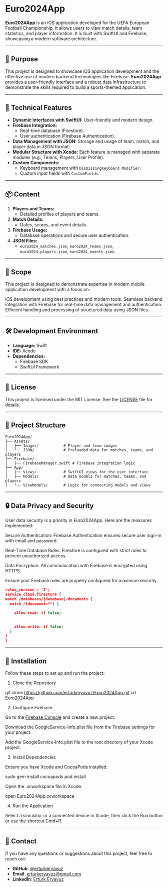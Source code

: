# Euro2024App

**Euro2024App** is an iOS application developed for the UEFA European Football Championship. It allows users to view match details, team statistics, and player information. It is built with SwiftUI and Firebase, showcasing a modern software architecture.

---

## 🎯 Purpose
This project is designed to showcase iOS application development and the effective use of modern backend technologies like Firebase. **Euro2024App** provides a user-friendly interface and a robust data infrastructure to demonstrate the skills required to build a sports-themed application.

---

## 🚀 Technical Features
- **Dynamic Interfaces with SwiftUI:** User-friendly and modern design.
- **Firebase Integration:**
  - Real-time database (Firestore).
  - User authentication (Firebase Authentication).
- **Data Management with JSON:** Storage and usage of team, match, and player data in JSON format.
- **Modular Structure with Xcode:** Each feature is managed with separate modules (e.g., Teams, Players, User Profile).
- **Custom Components:**
  - Keyboard management with `DismissingKeyboard Modifier`.
  - Custom input fields with `CustomFields`.

---

## 📦 Content
1. **Players and Teams:**
   - Detailed profiles of players and teams.
2. **Match Details:**
   - Dates, scores, and event details.
3. **Firebase Usage:**
   - Database operations and secure user authentication.
4. **JSON Files:**
   - `euro2024_matches.json`, `euro2024_teams.json`, `euro2024_players.json`, `euro2024_events.json`.

---

## 💼 Scope
This project is designed to demonstrate expertise in modern mobile application development with a focus on:

iOS development using best practices and modern tools.
Seamless backend integration with Firebase for real-time data management and authentication.
Efficient handling and processing of structured data using JSON files.


---

## 🛠️ Development Environment
- **Language:** Swift
- **IDE:** Xcode
- **Dependencies:**
  - Firebase SDK
  - SwiftUI Framework

---

## 📜 License

This project is licensed under the MIT License. See the [LICENSE](LICENSE) file for details.


---

## 📂 Project Structure
```
Euro2024App/
├── Assets/
│   ├── Images/           # Player and team images
│   └── JSON/             # Preloaded data for matches, teams, and players
├── Firebase/
│   ├── FirebaseManager.swift # Firebase integration logic
├── App/
│   ├── Views/            # SwiftUI views for the user interface
│   ├── Models/           # Data models for matches, teams, and players
│   └── ViewModels/       # Logic for connecting models and views
```
---

## 🔒 Data Privacy and Security

User data security is a priority in Euro2024App. Here are the measures implemented:

Secure Authentication: Firebase Authentication ensures secure user sign-in with email and password.

Real-Time Database Rules: Firestore is configured with strict rules to prevent unauthorized access.

Data Encryption: All communication with Firebase is encrypted using HTTPS.

Ensure your Firebase rules are properly configured for maximum security.

  ```json
rules_version = '2';
service cloud.firestore {
  match /databases/{database}/documents {
    match /{document=**} {
 
      allow read: if false;

   
      allow write: if false;
    }
  }
}

```
---

## 📲 Installation
Follow these steps to set up and run the project:

1. Clone the Repository

git clone https://github.com/erturkeryavuz/Euro2024App.git
cd Euro2024App

2. Configure Firebase

Go to the [Firebase Console](https://console.firebase.google.com/) and create a new project.

Download the GoogleService-Info.plist file from the Firebase settings for your project.

Add the GoogleService-Info.plist file to the root directory of your Xcode project.

3. Install Dependencies

Ensure you have Xcode and CocoaPods installed:

sudo gem install cocoapods
pod install

Open the .xcworkspace file in Xcode:

open Euro2024App.xcworkspace

4. Run the Application

Select a simulator or a connected device in Xcode, then click the Run button or use the shortcut Cmd+R.

---

## 📧 Contact

If you have any questions or suggestions about this project, feel free to reach out:

- **GitHub**: [@erturkeryavuz](https://github.com/erturkeryavuz)
- **Email**: [erturkeryavuz@gmail.com](mailto:erturkeryavuz@gmail.com)
- **LinkedIn**: [Ertürk Eryavuz](https://www.linkedin.com/in/ertürk-eryavuz-083b76282)
